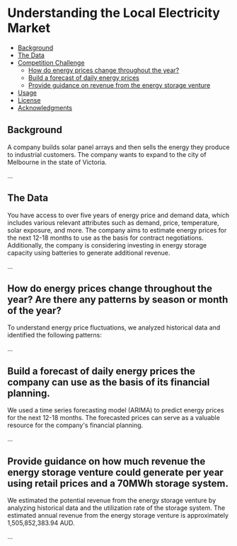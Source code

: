# Understanding the Local Electricity Market

- [Background](#background)
- [The Data](#the-data)
- [Competition Challenge](#competition-challenge)
  - [How do energy prices change throughout the year?](#1-how-do-energy-prices-change-throughout-the-year-are-there-any-patterns-by-season-or-month-of-the-year)
  - [Build a forecast of daily energy prices](#2-build-a-forecast-of-daily-energy-prices-the-company-can-use-as-the-basis-of-its-financial-planning)
  - [Provide guidance on revenue from the energy storage venture](#3-provide-guidance-on-how-much-revenue-the-energy-storage-venture-could-generate-per-year-using-retail-prices-and-a-70mwh-storage-system)
- [Usage](#usage)
- [License](#license)
- [Acknowledgments](#acknowledgments)

## Background

A company builds solar panel arrays and then sells the energy they produce to industrial customers. The company wants to expand to the city of Melbourne in the state of Victoria.

...

## The Data

You have access to over five years of energy price and demand data, which includes various relevant attributes such as demand, price, temperature, solar exposure, and more. The company aims to estimate energy prices for the next 12-18 months to use as the basis for contract negotiations. Additionally, the company is considering investing in energy storage capacity using batteries to generate additional revenue.

...

## How do energy prices change throughout the year? Are there any patterns by season or month of the year?

To understand energy price fluctuations, we analyzed historical data and identified the following patterns:

...

## Build a forecast of daily energy prices the company can use as the basis of its financial planning.

We used a time series forecasting model (ARIMA) to predict energy prices for the next 12-18 months. The forecasted prices can serve as a valuable resource for the company's financial planning.

...

## Provide guidance on how much revenue the energy storage venture could generate per year using retail prices and a 70MWh storage system.

We estimated the potential revenue from the energy storage venture by analyzing historical data and the utilization rate of the storage system. The estimated annual revenue from the energy storage venture is approximately 1,505,852,383.94 AUD.

...

